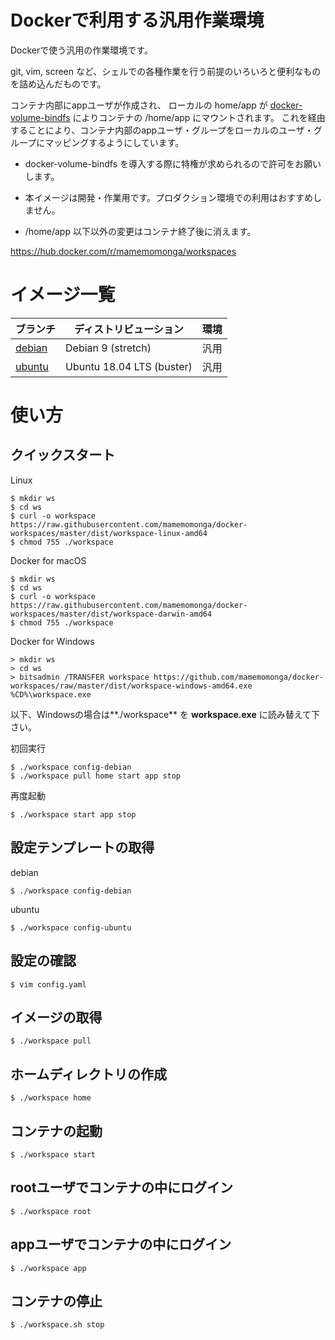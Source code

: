 # Dockerで利用する汎用作業環境

Dockerで使う汎用の作業環境です。

git, vim, screen など、シェルでの各種作業を行う前提のいろいろと便利なものを詰め込んだものです。

コンテナ内部にappユーザが作成され、
ローカルの home/app が [docker-volume-bindfs](https://github.com/lebokus/docker-volume-bindfs) によりコンテナの /home/app にマウントされます。
これを経由することにより、コンテナ内部のappユーザ・グループをローカルのユーザ・グループにマッピングするようにしています。

* docker-volume-bindfs を導入する際に特権が求められるので許可をお願いします。

* 本イメージは開発・作業用です。プロダクション環境での利用はおすすめしません。
* /home/app 以下以外の変更はコンテナ終了後に消えます。

https://hub.docker.com/r/mamemomonga/workspaces

# イメージ一覧

ブランチ | ディストリビューション    | 環境
---------|---------------------------|----
[debian](https://github.com/mamemomonga/docker-workspaces/tree/debian) | Debian 9 (stretch)        | 汎用
[ubuntu](https://github.com/mamemomonga/docker-workspaces/tree/ubuntu) | Ubuntu 18.04 LTS (buster) | 汎用

# 使い方 

## クイックスタート

Linux

	$ mkdir ws
	$ cd ws
	$ curl -o workspace https://raw.githubusercontent.com/mamemomonga/docker-workspaces/master/dist/workspace-linux-amd64
	$ chmod 755 ./workspace

Docker for macOS

	$ mkdir ws
	$ cd ws
	$ curl -o workspace https://raw.githubusercontent.com/mamemomonga/docker-workspaces/master/dist/workspace-darwin-amd64
	$ chmod 755 ./workspace

Docker for Windows

	> mkdir ws
	> cd ws
	> bitsadmin /TRANSFER workspace https://github.com/mamemomonga/docker-workspaces/raw/master/dist/workspace-windows-amd64.exe %CD%\workspace.exe

以下、Windowsの場合は**./workspace** を **workspace.exe** に読み替えて下さい。

初回実行

	$ ./workspace config-debian
	$ ./workspace pull home start app stop

再度起動

	$ ./workspace start app stop

## 設定テンプレートの取得

debian

	$ ./workspace config-debian

ubuntu

	$ ./workspace config-ubuntu

## 設定の確認

	$ vim config.yaml

## イメージの取得

	$ ./workspace pull

## ホームディレクトリの作成

	$ ./workspace home

## コンテナの起動

	$ ./workspace start

## rootユーザでコンテナの中にログイン

	$ ./workspace root

## appユーザでコンテナの中にログイン

	$ ./workspace app

## コンテナの停止

	$ ./workspace.sh stop

